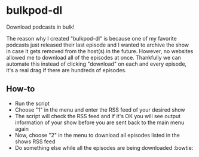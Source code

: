 # bulkpod-dl
Download podcasts in bulk!

The reason why I created "bulkpod-dl" is because one of my favorite podcasts just released their last episode and I wanted to archive the show in case it gets removed from the host(s) in the future.
However, no websites allowed me to download all of the episodes at once. Thankfully we can automate this instead of clicking "download" on each and every episode, it's a real drag if there are hundreds of episodes.

## How-to

- Run the script
- Choose "1" in the menu and enter the RSS feed of your desired show
- The script will check the RSS feed and if it's OK you will see output information of your show before you are sent back to the main menu again
- Now, choose "2" in the menu to download all episodes listed in the shows RSS feed
- Do something else while all the episodes are being downloaded :bowtie:
